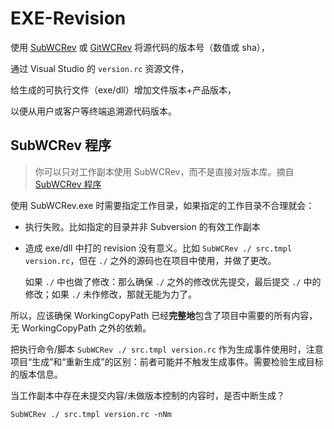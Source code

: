 # EXE-Revision

使用 [SubWCRev][s] 或 [GitWCRev][g] 将源代码的版本号（数值或 sha），

通过 Visual Studio 的 `version.rc` 资源文件，

给生成的可执行文件（exe/dll）增加文件版本+产品版本，

以便从用户或客户等终端追溯源代码版本。

## SubWCRev 程序

> 你可以只对工作副本使用 SubWCRev，而不是直接对版本库。摘自 [SubWCRev 程序][1]

使用 SubWCRev.exe 时需要指定工作目录，如果指定的工作目录不合理就会：

- 执行失败。比如指定的目录并非 Subversion 的有效工作副本
- 造成 exe/dll 中打的 revision 没有意义。比如 `SubWCRev ./ src.tmpl version.rc`，但在 `./` 之外的源码也在项目中使用，并做了更改。

    如果 `./` 中也做了修改：那么确保 `./` 之外的修改优先提交，最后提交 `./` 中的修改；如果 `./` 未作修改，那就无能为力了。

所以，应该确保 WorkingCopyPath 已经**完整地**包含了项目中需要的所有内容，无 WorkingCopyPath 之外的依赖。

把执行命令/脚本 `SubWCRev ./ src.tmpl version.rc` 作为生成事件使用时，注意项目“生成”和“重新生成”的区别：前者可能并不触发生成事件。需要检验生成目标的版本信息。

当工作副本中存在未提交内容/未做版本控制的内容时，是否中断生成？

`SubWCRev ./ src.tmpl version.rc -nNm`

[s]:https://tortoisesvn.net/docs/release/TortoiseSVN_zh_CN/tsvn-subwcrev.html
[g]:https://tortoisegit.org/docs/tortoisegit/tgit-gitwcrev.html
[1]:https://tortoisesvn.net/docs/release/TortoiseSVN_zh_CN/tsvn-subwcrev.html